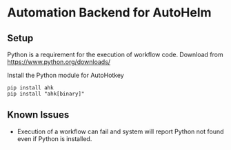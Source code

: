 # Automation Backend for AutoHelm

## Setup
Python is a requirement for the execution of workflow code. 
Download from https://www.python.org/downloads/

Install the Python module for AutoHotkey
```
pip install ahk
pip install "ahk[binary]"
```

## Known Issues
- Execution of a workflow can fail and system will report Python not found even if Python is installed.
